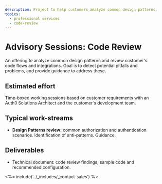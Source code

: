 ```yaml
---
description: Project to help customers analyze common design patterns.
topics:
  - professional services
  - code-review
---
```


# Advisory Sessions: Code Review

An offering to analyze common design patterns and review customer's code flows and integrations. Goal is to detect potential pitfalls and problems, and provide guidance to address these.

## Estimated effort

Time-boxed working sessions based on customer requirements with an Auth0 Solutions Architect and the customer's development team.

## Typical work-streams

* **Design Patterns review:** common authorization and authentication scenarios. Identification of anti-patterns. Guidance.

## Deliverables

* Technical document: code review findings, sample code and recommended configuration.

<%= include('../_includes/_contact-sales') %>
